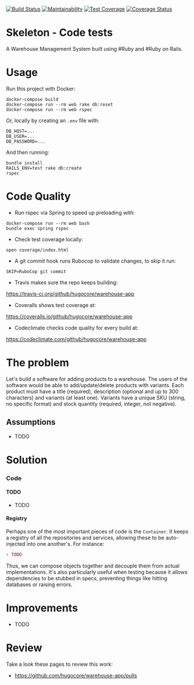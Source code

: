 [![Build Status](https://travis-ci.org/hugocore/warehouse-app.svg?branch=master)](https://travis-ci.org/hugocore/warehouse-app)
[![Maintainability](https://api.codeclimate.com/v1/badges/57d6a14eb1a0c0ee7248/maintainability)](https://codeclimate.com/github/hugocore/warehouse-app/maintainability)
[![Test Coverage](https://api.codeclimate.com/v1/badges/57d6a14eb1a0c0ee7248/test_coverage)](https://codeclimate.com/github/hugocore/warehouse-app/test_coverage)
[![Coverage Status](https://coveralls.io/repos/github/hugocore/warehouse-app/badge.svg?branch=master)](https://coveralls.io/github/hugocore/warehouse-app?branch=master)

# Skeleton - Code tests

A Warehouse Management System built using #Ruby and #Ruby on Rails.

# Usage

Run this project with Docker:

```
docker-compose build
docker-compose run --rm web rake db:reset
docker-compose run --rm web rspec
```

Or, locally by creating an `.env` file with:

```
DB_HOST=...
DB_USER=...
DB_PASSWORD=...
```

And then running:

```
bundle install
RAILS_ENV=test rake db:create
rspec
```

# Code Quality

- Run rspec via Spring to speed up preloading with:

```
docker-compose run --rm web bash
bundle exec spring rspec
```

- Check test coverage locally:

```
open coverage/index.html
```

- A git commit hook runs Rubocop to validate changes, to skip it run:

```
SKIP=RuboCop git commit
```

- Travis makes sure the repo keeps building:

https://travis-ci.org/github/hugocore/warehouse-app

- Coveralls shows test coverage at:

https://coveralls.io/github/hugocore/warehouse-app

- Codeclimate checks code quality for every build at:

https://codeclimate.com/github/hugocore/warehouse-app

# The problem

Let's build a software for adding products to a warehouse. The users of the software would be able to add/update/delete products with variants. Each product must have a title (required), description (optional and up to 300 characters) and variants (at least one). Variants have a unique SKU (string, no specific format) and stock quantity (required, integer, not negative).

## Assumptions

- TODO

# Solution


### Code

#### TODO

- TODO

#### Registry

Perhaps one of the most important pieces of code is the `Container`. It keeps a registry
of all the repositories and services, allowing these to be auto-injected into
one another's. For instance:

```ruby
- TODO
```

Thus, we can compose objects together and decouple them from actual implementations.
It's also particularly useful when testing because it allows dependencies to be
stubbed in specs, preventing things like hitting databases or raising errors.

# Improvements

- TODO

# Review

Take a look these pages to review this work:

- https://github.com/hugocore/warehouse-app/pulls
